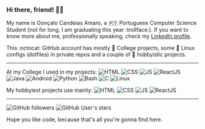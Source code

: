 ### Hi there, friend! :wave::adult:

My name is Gonçalo Candeias Amaro, a :portugal: Portuguese Computer Science Student (not for long, I am graduating this year :trollface:). 
If you want to know more about me, professionally speaking, check my [LinkedIn profile](https://www.linkedin.com/in/amaro374/).

This :octocat: GitHub account has mostly :school: College projects, some :penguin: Linux configs (dotfiles) in private repos and a couple of :house_with_garden: hobbyistic projects.

---

At my College I used in my projects: 
![HTML](https://img.shields.io/badge/-HTML5-E34F26?logo=html5) ![CSS](https://img.shields.io/badge/-CSS3-1572B6?logo=css3) ![JS](https://img.shields.io/badge/-JavaScript-F7DF1E?logo=javascript) ![ReactJS](https://img.shields.io/badge/-React-61DAFB?logo=react) ![Java](https://img.shields.io/badge/-Java-007396?logo=java) ![Android](https://img.shields.io/badge/-Android-3DDC84?logo=android) ![Python](https://img.shields.io/badge/-Python-61DAFB?logo=react) ![Bash](https://img.shields.io/badge/-Bash-4EAA25?logo=gnubash) ![C](https://img.shields.io/badge/-C-A8B9CC?logo=c) ![Linux](https://img.shields.io/badge/-Linux-FCC624?logo=linux) 

My hobbyiest projects use mainly: 
![HTML](https://img.shields.io/badge/-HTML5-E34F26?logo=html5) ![CSS](https://img.shields.io/badge/-CSS3-1572B6?logo=css3) ![JS](https://img.shields.io/badge/-JavaScript-F7DF1E?logo=javascript) ![ReactJS](https://img.shields.io/badge/-React-61DAFB?logo=react)

---

![GitHub followers](https://img.shields.io/github/followers/CatKinKitKat?style=social) ![GitHub User's stars](https://img.shields.io/github/stars/CatKinKitKat?style=social)

Hope you like code, because that's all you're gonna find here.
